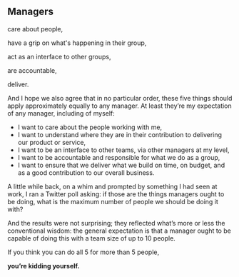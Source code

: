 ##  Managers

care about people,

have a grip on what's happening in their group,

act as an interface to other groups,

are accountable,

deliver.

<!-- Note -->
And I hope we also agree that in no particular order, these five
things should apply approximately equally to any manager. At least
they’re my expectation of any manager, including of myself:

* I want to care about the people working with me,
* I want to understand where they are in their contribution to
  delivering our product or service,
* I want to be an interface to other teams, via other managers at my
  level,
* I want to be accountable and responsible for what we do as a group,
* I want to ensure that we deliver what we build on time, on budget,
  and as a good contribution to our overall business.


<!-- .slide: data-background-image="images/poll.png" data-background-size="contain" -->

<!-- Note -->
A little while back, on a whim and prompted by something I had seen at
work, I ran a Twitter poll asking: if those are the things managers
ought to be doing, what is the maximum number of people we should be
doing it with?

And the results were not surprising; they reflected what’s more or
less the conventional wisdom: the general expectation is that a
manager ought to be capable of doing this with a team size of up to 10
people.


If you think you can do all 5 for more than 5 people,

**you’re kidding yourself.**
